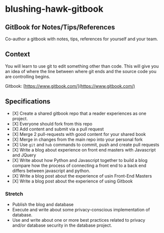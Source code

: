 # blushing-hawk-gitbook

## GitBook for Notes/Tips/References

Co-author a gitbook with notes, tips, references for yourself and your team.

## Context

You will learn to use git to edit something other than code. This will give you an idea of where the line between where git ends and the source code you are controlling begins.

Gitbook: [https://www.gitbook.com/](https://www.gitbook.com/)

## Specifications

* \[X\] Create a shared gitbook repo that a reader experiences as one project.
* \[X\] Everyone should fork from this repo
* \[X\] Add content and submit via a pull request
* \[X\] Merge 2 pull-requests with good content for your shared book
* \[X\] Merge in changes from the main repo into your personal fork
* \[X\] Use `git` and `hub` commands to commit, push and create pull requests
* \[X\] Write a blog about experience on front end masters with Javascript and JQuery
* \[X\] Write about how Python and Javascript together to build a blog compare how the process of connecting a front end to a back end differs between javascript and python.
* \[X\] Write a blog post about the experience of usin Front-End Masters
* \[X\] Write a blog post about the experience of using Gitbook

### Stretch

* Publish the blog and database 
* Execute and write about some privacy-conscious implementation of database. 
* Use and write about one or more best practices related to privacy and/or database security in the database project.



